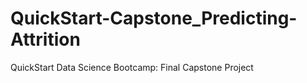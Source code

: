 # QuickStart-Capstone_Predicting-Attrition
QuickStart Data Science Bootcamp: Final Capstone Project

